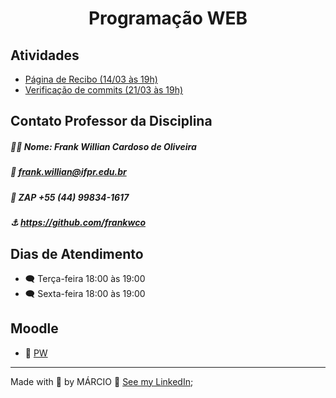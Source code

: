 <h1 align="center">Programação WEB</h1>

## Atividades
* [Página de Recibo (14/03 às 19h)](https://github.com/MarcioJCarvalho/PW/tree/main/recibo_aluguel)
* [Verificação de commits (21/03 às 19h)](https://github.com/MarcioJCarvalho/PW/tree/main/verificar_commits)

## Contato Professor da Disciplina 
##### 👨‍🏫 Nome: Frank Willian Cardoso de Oliveira
##### 📧 frank.willian@ifpr.edu.br
##### 📱 ZAP +55 (44) 99834-1617
##### ⚓ https://github.com/frankwco

## Dias de Atendimento
* 🗨️ Terça-feira 18:00 às 19:00
* 🗨️ Sexta-feira 18:00 às 19:00

## Moodle
* 📖 [PW](https://ava.ifpr.edu.br/course/view.php?id=10022)

---
Made with :blue_heart: by MÁRCIO :wave: [See my LinkedIn](https://www.linkedin.com/in/marciojcarvalho/);

